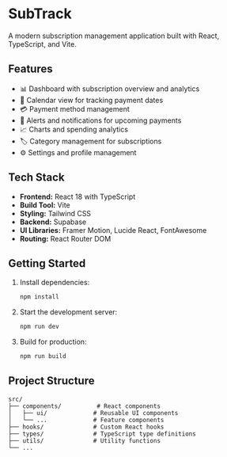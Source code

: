 # SubTrack

A modern subscription management application built with React, TypeScript, and Vite.

## Features

- 📊 Dashboard with subscription overview and analytics
- 📅 Calendar view for tracking payment dates
- 💳 Payment method management
- 🔔 Alerts and notifications for upcoming payments
- 📈 Charts and spending analytics
- 🏷️ Category management for subscriptions
- ⚙️ Settings and profile management

## Tech Stack

- **Frontend:** React 18 with TypeScript
- **Build Tool:** Vite
- **Styling:** Tailwind CSS
- **Backend:** Supabase
- **UI Libraries:** Framer Motion, Lucide React, FontAwesome
- **Routing:** React Router DOM

## Getting Started

1. Install dependencies:
   ```bash
   npm install
   ```

2. Start the development server:
   ```bash
   npm run dev
   ```

3. Build for production:
   ```bash
   npm run build
   ```

## Project Structure

```
src/
├── components/          # React components
│   ├── ui/             # Reusable UI components
│   └── ...             # Feature components
├── hooks/              # Custom React hooks
├── types/              # TypeScript type definitions
├── utils/              # Utility functions
└── ...
```
